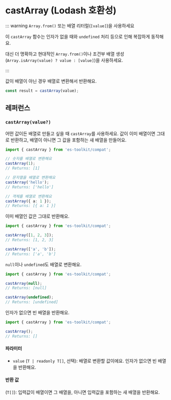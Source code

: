 # castArray (Lodash 호환성)

::: warning `Array.from()` 또는 배열 리터럴(`[value]`)을 사용하세요

이 `castArray` 함수는 인자가 없을 때와 `undefined` 처리 등으로 인해 복잡하게 동작해요.

대신 더 명확하고 현대적인 `Array.from()`이나 조건부 배열 생성(`Array.isArray(value) ? value : [value]`)을 사용하세요.

:::

값이 배열이 아닌 경우 배열로 변환해서 반환해요.

```typescript
const result = castArray(value);
```

## 레퍼런스

### `castArray(value?)`

어떤 값이든 배열로 만들고 싶을 때 `castArray`를 사용하세요. 값이 이미 배열이면 그대로 반환하고, 배열이 아니면 그 값을 포함하는 새 배열을 만들어요.

```typescript
import { castArray } from 'es-toolkit/compat';

// 숫자를 배열로 변환해요
castArray(1);
// Returns: [1]

// 문자열을 배열로 변환해요
castArray('hello');
// Returns: ['hello']

// 객체를 배열로 변환해요
castArray({ a: 1 });
// Returns: [{ a: 1 }]
```

이미 배열인 값은 그대로 반환해요.

```typescript
import { castArray } from 'es-toolkit/compat';

castArray([1, 2, 3]);
// Returns: [1, 2, 3]

castArray(['a', 'b']);
// Returns: ['a', 'b']
```

`null`이나 `undefined`도 배열로 변환해요.

```typescript
import { castArray } from 'es-toolkit/compat';

castArray(null);
// Returns: [null]

castArray(undefined);
// Returns: [undefined]
```

인자가 없으면 빈 배열을 반환해요.

```typescript
import { castArray } from 'es-toolkit/compat';

castArray();
// Returns: []
```

#### 파라미터

- `value` (`T | readonly T[]`, 선택): 배열로 변환할 값이에요. 인자가 없으면 빈 배열을 반환해요.

#### 반환 값

(`T[]`): 입력값이 배열이면 그 배열을, 아니면 입력값을 포함하는 새 배열을 반환해요.
